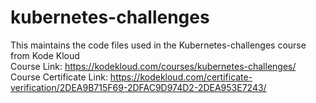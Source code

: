 # kubernetes-challenges
This maintains the code files used in the Kubernetes-challenges course from Kode Kloud \
Course Link: https://kodekloud.com/courses/kubernetes-challenges/ \
Course Certificate Link: https://kodekloud.com/certificate-verification/2DEA9B715F69-2DFAC9D974D2-2DEA953E7243/

